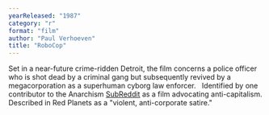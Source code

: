 ```yaml
---
yearReleased: "1987"
category: "r"
format: "film"
author: "Paul Verhoeven"
title: "RoboCop"
---
```

Set in a near-future crime-ridden Detroit, the  film concerns a police officer who is shot dead by a criminal gang  but subsequently revived by a megacorporation as a superhuman cyborg  law enforcer.
 
Identified by one contributor to the Anarchism <a href="https://www.reddit.com/r/Anarchism/comments/2a2r93/can_we_compile_a_list_of_the_top_films_advocating/"> SubReddit</a> as a film advocating anti-capitalism. Described in  Red Planets as a "violent,  anti-corporate satire."